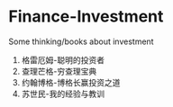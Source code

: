 # Finance-Investment
Some thinking/books about investment

1. 格雷厄姆-聪明的投资者
2. 查理芒格-穷查理宝典
3. 约翰博格-博格长赢投资之道
4. 苏世民-我的经验与教训
